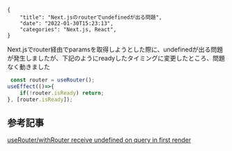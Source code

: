 ```metadata
{
    "title": "Next.jsのrouterでundefinedが出る問題",
    "date": "2022-01-30T15:23:13",
    "categories": "Next.js, React",
}
```

Next.jsでrouter経由でparamsを取得しようとした際に、undefinedが出る問題が発生しましたが、下記のようにreadyしたタイミングに変更したところ、問題なく動きました

```typescript
 const router = useRouter();
useEffect(()=>{
    if(!router.isReady) return;
}, [router.isReady]);
```

## 参考記事

[useRouter/withRouter receive undefined on query in first render](https://stackoverflow.com/questions/61040790/userouter-withrouter-receive-undefined-on-query-in-first-render)
